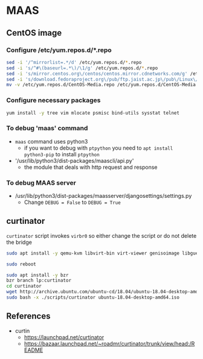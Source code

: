 # MAAS
## CentOS image
### Configure /etc/yum.repos.d/*.repo
```sh
sed -i '/^mirrorlist=.*/d' /etc/yum.repos.d/*.repo
sed -i 's/^#\(baseurl=.*\)/\1/g' /etc/yum.repos.d/*.repo
sed -i 's/mirror.centos.org\/centos/centos.mirror.cdnetworks.com/g' /etc/yum.repos.d/CentOS-*.repo
sed -i 's/download.fedoraproject.org\/pub/ftp.jaist.ac.jp\/pub\/Linux\/Fedora/g' /etc/yum.repos.d/epel*.repo
mv -v /etc/yum.repos.d/CentOS-Media.repo /etc/yum.repos.d/CentOS-Media.repo.bak
```

### Configure necessary packages
```sh
yum install -y tree vim mlocate psmisc bind-utils sysstat telnet 
```

### To debug 'maas' command
- `maas` command uses python3
  - if you want to debug with `ptpython` you need to `apt install python3-pip` to install `ptpython`
- '/usr/lib/python3/dist-packages/maascli/api.py'
  - the module that deals with http request and response

### To debug MAAS server
- /usr/lib/python3/dist-packages/maasserver/djangosettings/settings.py
  - Change `DEBUG = False` to `DEBUG = True`

## curtinator
`curtinator` script invokes `virbr0` so either change the script or do not delete the bridge
```bash
sudo apt install -y qemu-kvm libvirt-bin virt-viewer genisoimage libguestfs-tools gettext-base

sudo reboot

sudo apt install -y bzr
bzr branch lp:curtinator
cd curtinator
wget http://archive.ubuntu.com/ubuntu-cd/18.04/ubuntu-18.04-desktop-amd64.iso
sudo bash -x ./scripts/curtinator ubuntu-18.04-desktop-amd64.iso
```





## References
- curtin
  - https://launchpad.net/curtinator
  - https://bazaar.launchpad.net/~roadmr/curtinator/trunk/view/head:/README
